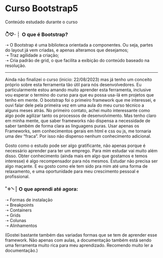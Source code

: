 # Curso Bootstrap5
 Conteúdo estudado durante o curso


<h3 ><strong>ੈ♡‧┊ O que é Bootstrap?</h3></strong>

➝	O Bootstrap é uma biblioteca orientada a componentes. Ou seja, partes do layout já vem criadas, e apenas alteramos que desejamos;<br>
➝	Traz agilidade a criação;<br>
➝ Cria padrão de grid, o que facilita a exibição do conteúdo baseado na resolução.

***

<p> Ainda não finalizei o curso (inicio: 22/08/2023) mas já tenho um conceito próprio sobre esta ferramenta tão útil para nós desenvolvedores.
Eu particularmente estou amando muito aprender esta ferramenta, inclusive vou esperar o termino do curso para que eu possa usa-lá em projetos que tenho em mente. O bootstrap foi o primeiro framework que me interessei, e ouvi falar dele pela primeira vez em uma aula do meu curso técnico a alguns meses atrás. No primeiro contato, achei muito interessante como algo pode agilizar tanto os processos de desenvolvimento. Mas tenho claro em minha mente, que saber frameworks não dispensa a necessidade de saber também de forma clara as linguagens puras. Usar apenas os Frameworks, sem conhecimentos gerais em html e css ou js, me tornaria uma dev “fraca”. Por isso não dispenso nenhum conhecimento adicional.</p>
<p>Gosto como o estudo pode ser algo gratificante, não apenas porque é necessário aprender para ter um emprego. Para mim estudar vai muito além disso. Obter conhecimento (ainda mais em algo que gostamos e temos interesse) é algo recompensador para nós mesmos. Estudar não precisa ser algo maçante. E eu gosto como ele tem sido pra mim até uma forma de relaxamento, e uma oportunidade para meu crescimento pessoal e profissional.</p>

<h3><p>˚✧◝‧┊ O que aprendi até agora:</p></h3>

➝ Formas de instalação <br>
➝ Breakpoints <br>
➝ Containers <br>
➝ Grids <br>
➝ Colunas <br>
➝ Alinhamentos <br>

<p>(Gostei bastante também das variadas formas que se tem de aprender esse framework. Não apenas com aulas, a documentação também está sendo uma ferramenta muito rica para meu aprendizado. Recomendo muito ler a documentação.)</p>
